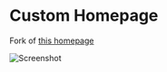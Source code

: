 # Custom Homepage

Fork of [this homepage](https://github.com/Jaredk3nt/homepage)

![Screenshot](https://github.com/ddmin/homepage/blob/master/homepage.png)
